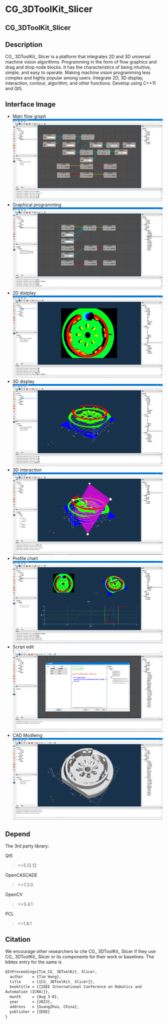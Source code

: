 # CG_3DToolKit_Slicer

 CG_3DToolKit_Slicer
-------

 Description
-------
CG_ 3DToolKit_ Slicer is a platform that integrates 2D and 3D universal machine vision algorithms.  Programming in the form of flow graphics and drag and drop node blocks.  It has the characteristics of being intuitive, simple, and easy to operate.  Making machine vision programming less complex and highly popular among users.  Integrate 2D, 3D display, interaction, contour, algorithm, and other functions.  Develop using C++11 and Qt5.

Interface Image
-------
* Main flow graph
![image1](CG_3DToolKit_Slicer/src/doc/5.png)
* Graphical programming
![image2](CG_3DToolKit_Slicer/src/doc/6.png)
* 2D distplay
![image3](CG_3DToolKit_Slicer/src/doc/4.png)
* 3D display
![image4](CG_3DToolKit_Slicer/src/doc/1.png)
* 3D interaction
![image5](CG_3DToolKit_Slicer/src/doc/2.png)
* Profile chart
![image6](CG_3DToolKit_Slicer/src/doc/3.png)
* Script edit
![image7](CG_3DToolKit_Slicer/src/doc/7.png)
* CAD Modleing
![image7](CG_3DToolKit_Slicer/src/doc/8.png)

Depend
-------
The 3rd party library:

Qt5 
>\>=5.12.12

OpenCASCADE
>\>=7.3.0

OpenCV
>\>=3.4.1

PCL
>\>=1.8.1

Citation
--------
We encourage other researchers to cite CG_ 3DToolKit_ Slicer if they use CG_ 3DToolKit_ Slicer or its components for their work or baselines. The bibtex entry for the same is
```
@InProceedings{Tim_CG_ 3DToolKit_ Slicer,
  author    = {Tim Hong},
  title     = {{CG_ 3DToolKit_ Slicer}},
  booktitle = {{IEEE International Conference on Robotics and Automation (ICRA)}},
  month     = {Aug 3-8},
  year      = {2023},
  address   = {GuangZhou, China},
  publisher = {IEEE}
}
```